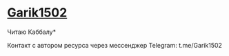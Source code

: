 # [Garik1502](https://garik1502.github.io/Blockgs)

Читаю Каббалу*

Контакт с автором ресурса через мессенджер Telegram: t.me/Garik1502
